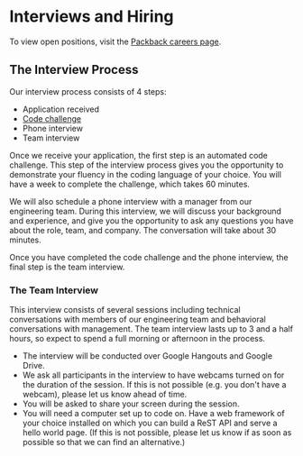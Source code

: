 # Interviews and Hiring

To view open positions, visit the [Packback careers page](https://www.packback.co/company/careers/).

## The Interview Process

Our interview process consists of 4 steps:

* Application received
* [Code challenge](code-challenge.md)
* Phone interview
* Team interview

Once we receive your application, the first step is an automated code challenge. This step of the interview process gives you the opportunity to demonstrate your fluency in the coding language of your choice. You will have a week to complete the challenge, which takes 60 minutes.

We will also schedule a phone interview with a manager from our engineering team. During this interview, we will discuss your background and experience, and give you the opportunity to ask any questions you have about the role, team, and company. The conversation will take about 30 minutes.

Once you have completed the code challenge and the phone interview, the final step is the team interview.

### The Team Interview

This interview consists of several sessions including technical conversations with members of our engineering team and behavioral conversations with management. The team interview lasts up to 3 and a half hours, so expect to spend a full morning or afternoon in the process.

* The interview will be conducted over Google Hangouts and Google Drive.
* We ask all participants in the interview to have webcams turned on for the duration of the session. If this is not possible (e.g. you don't have a webcam), please let us know ahead of time.
* You will be asked to share your screen during the session.
* You will need a computer set up to code on. Have a web framework of your choice installed on which you can build a ReST API and serve a hello world page. (If this is not possible, please let us know if as soon as possible so that we can find an alternative.)
